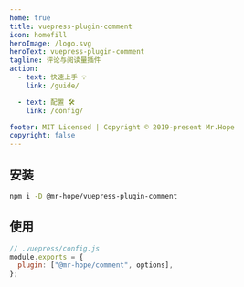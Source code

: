 ```yaml
---
home: true
title: vuepress-plugin-comment
icon: homefill
heroImage: /logo.svg
heroText: vuepress-plugin-comment
tagline: 评论与阅读量插件
action:
  - text: 快速上手 💡
    link: /guide/

  - text: 配置 🛠
    link: /config/

footer: MIT Licensed | Copyright © 2019-present Mr.Hope
copyright: false
---
```


## 安装

```bash
npm i -D @mr-hope/vuepress-plugin-comment
```

## 使用

```js
// .vuepress/config.js
module.exports = {
  plugin: ["@mr-hope/comment", options],
};
```
